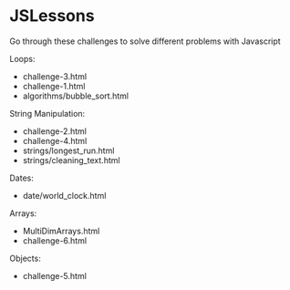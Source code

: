 JSLessons
=========

Go through these challenges to solve different problems with Javascript

Loops:

- challenge-3.html
- challenge-1.html
- algorithms/bubble_sort.html

String Manipulation:

- challenge-2.html
- challenge-4.html
- strings/longest_run.html
- strings/cleaning_text.html

Dates:

- date/world_clock.html

Arrays:

- MultiDimArrays.html
- challenge-6.html

Objects:

- challenge-5.html
